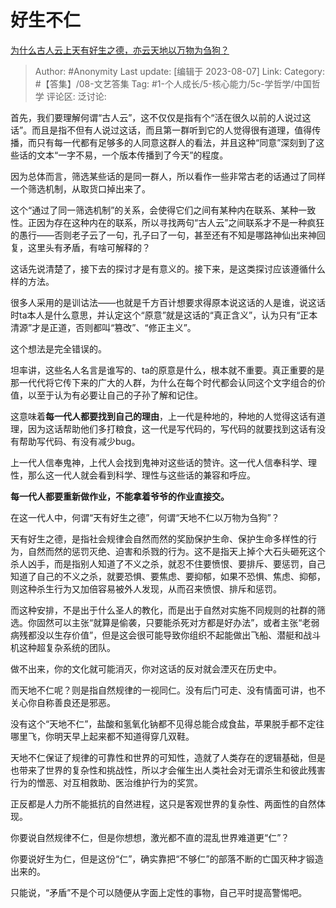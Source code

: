 # 好生不仁
[为什么古人云上天有好生之德，亦云天地以万物为刍狗？](https://www.zhihu.com/question/66827180/answer/3152959882)

> Author: #Anonymity
> Last update: [编辑于 2023-08-07]
> Link:
> Category: #【答集】/08-文艺答集
> Tag: #1-个人成长/5-核心能力/5c-学哲学/中国哲学
> 评论区:
> 泛讨论:

首先，我们要理解何谓“古人云”，这不仅仅是指有个“活在很久以前的人说过这话”。而且是指不但有人说过这话，而且第一群听到它的人觉得很有道理，值得传播，而只有每一代都有足够多的人同意这群人的看法，并且这种“同意”深刻到了这些话的文本“一字不易，一个版本传播到了今天”的程度。

因为总体而言，筛选某些话的是同一群人，所以看作一些非常古老的话通过了同样一个筛选机制，从取货口掉出来了。

这个“通过了同一筛选机制”的关系，会使得它们之间有某种内在联系、某种一致性。正因为存在这种内在的联系，所以寻找两句“古人云”之间联系才不是一种疯狂的愚行——否则老子云了一句，孔子曰了一句，甚至还有不知是哪路神仙出来神回复，这里头有矛盾，有啥可解释的？

这话先说清楚了，接下去的探讨才是有意义的。接下来，是这类探讨应该遵循什么样的方法。

很多人采用的是训诂法——也就是千方百计想要求得原本说这话的人是谁，说这话时ta本人是什么意思，并认定这个“原意”就是这话的“真正含义”，认为只有“正本清源”才是正道，否则都叫“篡改”、“修正主义”。

这个想法是完全错误的。

坦率讲，这些名人名言是谁写的、ta的原意是什么，根本就不重要。真正重要的是那一代代将它传下来的广大的人群，为什么在每个时代都会认同这个文字组合的价值，以至于认为有必要让自己的子孙了解和记住。

这意味着**每一代人都要找到自己的理由**，上一代是种地的，种地的人觉得这话有道理，因为这话帮助他们多打粮食，这一代是写代码的，写代码的就要找到这话有没有帮助写代码、有没有减少bug。

上一代人信奉鬼神，上代人会找到鬼神对这些话的赞许。这一代人信奉科学、理性，那么这一代人就会看到科学、理性与这些话的兼容和呼应。

**每一代人都要重新做作业，不能拿着爷爷的作业直接交。**

在这一代人中，何谓“天有好生之德”，何谓“天地不仁以万物为刍狗”？

天有好生之德，是指社会规律会自然而然的奖励保护生命、保护生命多样性的行为，自然而然的惩罚灭绝、迫害和杀戮的行为。这不是指天上掉个大石头砸死这个杀人凶手，而是指别人知道了不义之杀，就忍不住要愤恨、要排斥、要惩罚，自己知道了自己的不义之杀，就要恐惧、要焦虑、要抑郁，如果不恐惧、焦虑、抑郁，则这种杀生行为又加倍容易被外人发现，从而召来愤恨、排斥和惩罚。

而这种安排，不是出于什么圣人的教化，而是出于自然对实施不同规则的社群的筛选。你固然可以主张“就算是偷袭，只要能杀死对方都是好办法”，或者主张“老弱病残都没以生存价值”，但是这会很可能导致你组织不起能做出飞船、潜艇和战斗机这种超复杂系统的团队。

做不出来，你的文化就可能消灭，你对这话的反对就会湮灭在历史中。

而天地不仁呢？则是指自然规律的一视同仁。没有后门可走、没有情面可讲，也不关心你自称善良还是邪恶。

没有这个“天地不仁”，盐酸和氢氧化钠都不见得总能合成食盐，苹果脱手都不定往哪里飞，你明天早上起来都不知道得穿几双鞋。

天地不仁保证了规律的可靠性和世界的可知性，造就了人类存在的逻辑基础，但是也带来了世界的复杂性和挑战性，所以才会催生出人类社会对无谓杀生和彼此残害行为的憎恶、对互相救助、医治维护行为的奖赏。

正反都是人力所不能抵抗的自然进程，这只是客观世界的复杂性、两面性的自然体现。

你要说自然规律不仁，但是你想想，激光都不直的混乱世界难道更“仁”？

你要说好生为仁，但是这份“仁”，确实靠把“不够仁”的部落不断的亡国灭种才锻造出来的。

只能说，“矛盾”不是个可以随便从字面上定性的事物，自己平时提高警惕吧。
